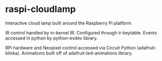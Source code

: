 # raspi-cloudlamp
Interactive cloud lamp built around the Raspberry Pi platform.

IR control handled by in-kernel IR. Configured through ir-keytable.
Events accessed in python by python-evdev library.

RPi hardware and Neopixel control accessed via Circuit Python (adafruit-blinka).
Animations built off of adafruit-led-animations library.
